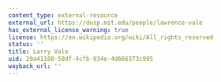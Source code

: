 ```yaml
---
content_type: external-resource
external_url: https://dusp.mit.edu/people/lawrence-vale
has_external_license_warning: true
license: https://en.wikipedia.org/wiki/All_rights_reserved
status: ''
title: Larry Vale
uid: 29a41188-58df-4cfb-934e-4d666373c995
wayback_url: ''
---
```

